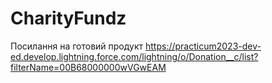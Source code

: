 # CharityFundz
Посилання на готовий продукт
https://practicum2023-dev-ed.develop.lightning.force.com/lightning/o/Donation__c/list?filterName=00B68000000wVGwEAM
